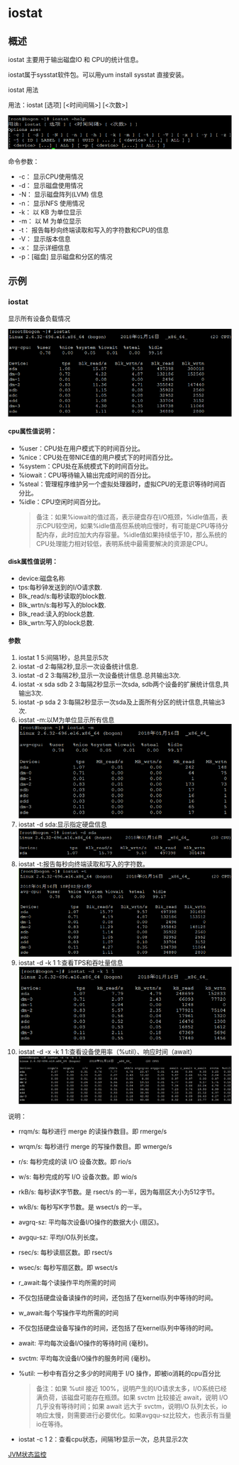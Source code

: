 # iostat

## 概述

iostat 主要用于输出磁盘IO 和 CPU的统计信息。

iostat属于sysstat软件包。可以用yum install sysstat 直接安装。

iostat 用法

用法：iostat [选项] [<时间间隔>] [<次数>]

![](images/iostat0.png)

命令参数：
- -c： 显示CPU使用情况
- -d： 显示磁盘使用情况
- -N： 显示磁盘阵列(LVM) 信息
- -n： 显示NFS 使用情况
- -k： 以 KB 为单位显示
- -m： 以 M 为单位显示
- -t： 报告每秒向终端读取和写入的字符数和CPU的信息
- -V： 显示版本信息
- -x： 显示详细信息
- -p：[磁盘] 显示磁盘和分区的情况

## 示例
### iostat
显示所有设备负载情况

![](images/iostat1.png)

#### cpu属性值说明：

- %user：CPU处在用户模式下的时间百分比。
- %nice：CPU处在带NICE值的用户模式下的时间百分比。
- %system：CPU处在系统模式下的时间百分比。
- %iowait：CPU等待输入输出完成时间的百分比。
- %steal：管理程序维护另一个虚拟处理器时，虚拟CPU的无意识等待时间百分比。
- %idle：CPU空闲时间百分比。
  > 备注：如果%iowait的值过高，表示硬盘存在I/O瓶颈，%idle值高，表示CPU较空闲，如果%idle值高但系统响应慢时，有可能是CPU等待分配内存，此时应加大内存容量。%idle值如果持续低于10，那么系统的CPU处理能力相对较低，表明系统中最需要解决的资源是CPU。

#### disk属性值说明：

- device:磁盘名称
- tps:每秒钟发送到的I/O请求数.
- Blk_read/s:每秒读取的block数.
- Blk_wrtn/s:每秒写入的block数.
- Blk_read:读入的block总数.
- Blk_wrtn:写入的block总数.

#### 参数
1. iostat 1 5:间隔1秒，总共显示5次
1. iostat -d 2:每隔2秒,显示一次设备统计信息.
1. iostat -d 2 3:每隔2秒,显示一次设备统计信息.总共输出3次.
1. iostat -x sda sdb 2 3:每隔2秒显示一次sda, sdb两个设备的扩展统计信息,共输出3次.
1. iostat -p sda 2 3:每隔2秒显示一次sda及上面所有分区的统计信息,共输出3次.
1. iostat -m:以M为单位显示所有信息
![](images/iostat2.png)
1. iostat -d sda:显示指定硬盘信息
![](images/iostat3.png)
1. iostat -t:报告每秒向终端读取和写入的字符数。
![](images/iostat4.png)
1. iostat -d -k 1 1:查看TPS和吞吐量信息
![](images/iostat5.png)
1. iostat -d -x -k 1 1:查看设备使用率（%util）、响应时间（await）
![](images/iostat6.png)

说明：

- rrqm/s: 每秒进行 merge 的读操作数目。即 rmerge/s
- wrqm/s: 每秒进行 merge 的写操作数目。即 wmerge/s
- r/s: 每秒完成的读 I/O 设备次数。即 rio/s
- w/s: 每秒完成的写 I/O 设备次数。即 wio/s
- rkB/s: 每秒读K字节数。是 rsect/s 的一半，因为每扇区大小为512字节。
- wkB/s: 每秒写K字节数。是 wsect/s 的一半。
- avgrq-sz: 平均每次设备I/O操作的数据大小 (扇区)。
- avgqu-sz: 平均I/O队列长度。
- rsec/s: 每秒读扇区数。即 rsect/s
- wsec/s: 每秒写扇区数。即 wsect/s
- r_await:每个读操作平均所需的时间
- 不仅包括硬盘设备读操作的时间，还包括了在kernel队列中等待的时间。
- w_await:每个写操作平均所需的时间
- 不仅包括硬盘设备写操作的时间，还包括了在kernel队列中等待的时间。
- await: 平均每次设备I/O操作的等待时间 (毫秒)。
- svctm: 平均每次设备I/O操作的服务时间 (毫秒)。
- %util: 一秒中有百分之多少的时间用于 I/O 操作，即被io消耗的cpu百分比
  > 备注：如果 %util 接近 100%，说明产生的I/O请求太多，I/O系统已经满负荷，该磁盘可能存在瓶颈。如果 svctm 比较接近 await，说明 I/O 几乎没有等待时间；如果 await 远大于 svctm，说明I/O 队列太长，io响应太慢，则需要进行必要优化。如果avgqu-sz比较大，也表示有当量io在等待。

- iostat -c 1 2：查看cpu状态，间隔1秒显示一次，总共显示2次

[JVM状态监控](../../jvm/README.md)


